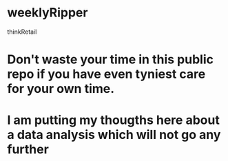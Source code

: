 # weeklyRipper
thinkRetail

# Don't waste your time in this public repo if you have even tyniest care for your own time.

# I am putting my thougths here about a data analysis which will not go any further